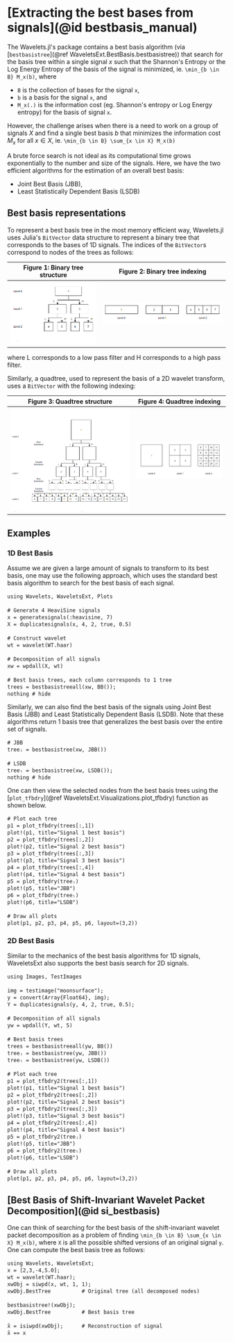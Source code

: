 # [Extracting the best bases from signals](@id bestbasis_manual)
The Wavelets.jl's package contains a best basis algorithm (via [`bestbasistree`](@ref
WaveletsExt.BestBasis.bestbasistree)) that search for the basis tree within a single signal
$x$ such that the Shannon's Entropy or the Log Energy Entropy of the basis of the signal is
minimized, ie. ``\min_{b \in B} M_x(b)``, where  
- ``B`` is the collection of bases for the signal ``x``,
- ``b`` is a basis for the signal ``x``, and
- ``M_x(.)`` is the information cost (eg. Shannon's entropy or Log Energy entropy) for
the basis of signal ``x``. 

However, the challenge arises when there is a need to work on a group of signals $X$ and
find a single best basis $b$ that minimizes the information cost $M_x$ for all $x \in X$, ie. ``\min_{b \in B} \sum_{x \in X} M_x(b)``

A brute force search is not ideal as its computational time grows exponentially to the
number and size of the signals. Here, we have the two efficient
algorithms for the estimation of an overall best basis:
- Joint Best Basis (JBB),
- Least Statistically Dependent Basis (LSDB)

## Best basis representations
To represent a best basis tree in the most memory efficient way, Wavelets.jl uses Julia's
`BitVector` data structure to represent a binary tree that corresponds to the bases of 1D
signals. The indices of the `BitVector`s correspond to nodes of the trees as follows:

|Figure 1: Binary tree structure | Figure 2: Binary tree indexing |
|:---:|:---:|
|![](../fig/binary_tree.PNG) |![](../fig/binary_tree_indexing.PNG) |

where L corresponds to a low pass filter and H corresponds to a high pass filter.

Similarly, a quadtree, used to represent the basis of a 2D wavelet transform, uses a
`BitVector` with the following indexing:

|Figure 3: Quadtree structure | Figure 4: Quadtree indexing |
|:---:|:---:|
|![](../fig/quad_tree.PNG) |![](../fig/quad_tree_indexing.PNG) |

## Examples
### 1D Best Basis
Assume we are given a large amount of signals to transform to its best basis, one may use
the following approach, which uses the standard best basis algorithm to search for the best basis of each signal.

```@example wt
using Wavelets, WaveletsExt, Plots

# Generate 4 HeaviSine signals
x = generatesignals(:heavisine, 7)
X = duplicatesignals(x, 4, 2, true, 0.5)

# Construct wavelet
wt = wavelet(WT.haar)

# Decomposition of all signals
xw = wpdall(X, wt)

# Best basis trees, each column corresponds to 1 tree
trees = bestbasistreeall(xw, BB()); 
nothing # hide
```

Similarly, we can also find the best basis of the signals using Joint Best Basis (JBB) and Least Statistically Dependent Basis (LSDB). Note that these algorithms return 1 basis tree that generalizes the best basis over the entire set of signals.
```@example wt
# JBB
treeⱼ = bestbasistree(xw, JBB())

# LSDB
treeₗ = bestbasistree(xw, LSDB());
nothing # hide
```

One can then view the selected nodes from the best basis trees using the [`plot_tfbdry`](@ref WaveletsExt.Visualizations.plot_tfbdry) function as shown below.

```@example wt
# Plot each tree
p1 = plot_tfbdry(trees[:,1])
plot!(p1, title="Signal 1 best basis")
p2 = plot_tfbdry(trees[:,2])
plot!(p2, title="Signal 2 best basis")
p3 = plot_tfbdry(trees[:,3])
plot!(p3, title="Signal 3 best basis")
p4 = plot_tfbdry(trees[:,4])
plot!(p4, title="Signal 4 best basis")
p5 = plot_tfbdry(treeⱼ)
plot!(p5, title="JBB")
p6 = plot_tfbdry(treeₗ)
plot!(p6, title="LSDB")

# Draw all plots
plot(p1, p2, p3, p4, p5, p6, layout=(3,2))
```

### 2D Best Basis
Similar to the mechanics of the best basis algorithms for 1D signals, WaveletsExt also supports the best basis search for 2D signals.
```@example wt
using Images, TestImages

img = testimage("moonsurface");
y = convert(Array{Float64}, img);
Y = duplicatesignals(y, 4, 2, true, 0.5);

# Decomposition of all signals
yw = wpdall(Y, wt, 5)

# Best basis trees
trees = bestbasistreeall(yw, BB())
treeⱼ = bestbasistree(yw, JBB())
treeₗ = bestbasistree(yw, LSDB())

# Plot each tree
p1 = plot_tfbdry2(trees[:,1])
plot!(p1, title="Signal 1 best basis")
p2 = plot_tfbdry2(trees[:,2])
plot!(p2, title="Signal 2 best basis")
p3 = plot_tfbdry2(trees[:,3])
plot!(p3, title="Signal 3 best basis")
p4 = plot_tfbdry2(trees[:,4])
plot!(p4, title="Signal 4 best basis")
p5 = plot_tfbdry2(treeⱼ)
plot!(p5, title="JBB")
p6 = plot_tfbdry2(treeₗ)
plot!(p6, title="LSDB")

# Draw all plots
plot(p1, p2, p3, p4, p5, p6, layout=(3,2))
```

## [Best Basis of Shift-Invariant Wavelet Packet Decomposition](@id si_bestbasis)
One can think of searching for the best basis of the shift-invariant wavelet packet decomposition as a problem of finding ``\min_{b \in B} \sum_{x \in X} M_x(b)``, where ``X`` is all the possible shifted versions of an original signal ``y``. One can compute the best basis tree as follows:
```@repl
using Wavelets, WaveletsExt;
x = [2,3,-4,5.0];
wt = wavelet(WT.haar);
xwObj = siwpd(x, wt, 1, 1);
xwObj.BestTree          # Original tree (all decomposed nodes)

bestbasistree!(xwObj);   
xwObj.BestTree          # Best basis tree

x̂ = isiwpd(xwObj);      # Reconstruction of signal
x̂ == x
```